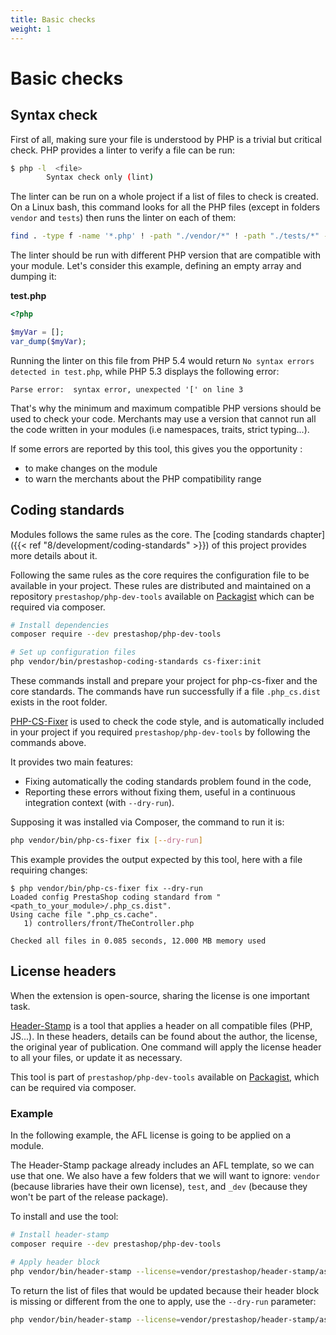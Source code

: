 ```yaml
---
title: Basic checks
weight: 1
---
```


# Basic checks

## Syntax check

First of all, making sure your file is understood by PHP is a trivial but critical check.
PHP provides a linter to verify a file can be run:

```bash
$ php -l  <file>
        Syntax check only (lint)
```

The linter can be run on a whole project if a list of files to check is created. On a Linux bash, this command looks for all the PHP files (except in folders `vendor` and `tests`) then runs the linter on each of them:

```bash
find . -type f -name '*.php' ! -path "./vendor/*" ! -path "./tests/*" -exec php -l -n {} \; | (! grep -v "No syntax errors detected")
```

The linter should be run with different PHP version that are compatible with your module.
Let's consider this example, defining an empty array and dumping it:

**test.php**
```php
<?php

$myVar = [];
var_dump($myVar);
```

Running the linter on this file from PHP 5.4 would return `No syntax errors detected in test.php`, while PHP 5.3 displays the following error:

```
Parse error:  syntax error, unexpected '[' on line 3
```

That's why the minimum and maximum compatible PHP versions should be used to check your code. Merchants may use a version that cannot run all
the code written in your modules (i.e namespaces, traits, strict typing...).

If some errors are reported by this tool, this gives you the opportunity :

* to make changes on the module
* to warn the merchants about the PHP compatibility range

## Coding standards

Modules follows the same rules as the core. The [coding standards chapter]({{< ref "8/development/coding-standards" >}}) of this project provides more details about it.

Following the same rules as the core requires the configuration file to be available in your project. These rules are distributed and maintained on a repository 
`prestashop/php-dev-tools` available on [Packagist](https://packagist.org/packages/prestashop/php-dev-tools) which can be required via composer.

```bash
# Install dependencies
composer require --dev prestashop/php-dev-tools

# Set up configuration files
php vendor/bin/prestashop-coding-standards cs-fixer:init
```

These commands install and prepare your project for php-cs-fixer and the core standards. The commands have run successfully if a file `.php_cs.dist` exists in the root folder.

[PHP-CS-Fixer](https://packagist.org/packages/friendsofphp/php-cs-fixer) is used to check the code style, and is automatically included in your project if you required `prestashop/php-dev-tools` by following the commands above.

It provides two main features:

* Fixing automatically the coding standards problem found in the code,
* Reporting these errors without fixing them, useful in a continuous integration context (with `--dry-run`).

Supposing it was installed via Composer, the command to run it is:

```bash
php vendor/bin/php-cs-fixer fix [--dry-run]
```

This example provides the output expected by this tool, here with a file requiring changes:

```
$ php vendor/bin/php-cs-fixer fix --dry-run
Loaded config PrestaShop coding standard from "<path_to_your_module>/.php_cs.dist".
Using cache file ".php_cs.cache".
   1) controllers/front/TheController.php

Checked all files in 0.085 seconds, 12.000 MB memory used
```

## License headers

When the extension is open-source, sharing the license is one important task.

[Header-Stamp](https://github.com/PrestaShopCorp/header-stamp) is a tool that applies a header on all compatible files (PHP, JS...).
In these headers, details can be found about the author, the license, the original year of publication.
One command will apply the license header to all your files, or update it as necessary.

This tool is part of `prestashop/php-dev-tools` available on [Packagist](https://packagist.org/packages/prestashop/php-dev-tools), which can be required via composer.

### Example

In the following example, the AFL license is going to be applied on a module. 

The Header-Stamp package already includes an AFL template, so we can use that one. We also have a few folders that we will want to ignore: `vendor` (because libraries have their own license), `test`, and `_dev` (because they won't be part of the release package).

To install and use the tool:

```bash
# Install header-stamp
composer require --dev prestashop/php-dev-tools

# Apply header block
php vendor/bin/header-stamp --license=vendor/prestashop/header-stamp/assets/afl.txt --exclude=vendor,tests,_dev
```

To return the list of files that would be updated because their header block is missing or different from the one to apply, use the `--dry-run` parameter:

```bash
php vendor/bin/header-stamp --license=vendor/prestashop/header-stamp/assets/afl.txt --exclude=vendor,tests,_dev --dry-run
```

